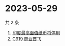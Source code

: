 # 2023-05-29

共 2 条

<!-- BEGIN ZHIHUSEARCH -->
<!-- 最后更新时间 Mon May 29 2023 03:08:56 GMT+0800 (China Standard Time) -->
1. [印度最高面值纸币将停用](https://www.zhihu.com/search?q=印度最高面值纸币将停用)
1. [C919 商业首飞](https://www.zhihu.com/search?q=C919%20商业首飞)
<!-- END ZHIHUSEARCH -->
